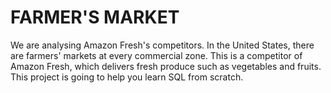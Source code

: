 # FARMER'S MARKET
We are analysing Amazon Fresh's competitors. In the United States, there are farmers' markets at every 
commercial zone.
This is a competitor of Amazon Fresh, which delivers fresh produce such as vegetables and fruits.
This project is going to help you learn SQL from scratch.

